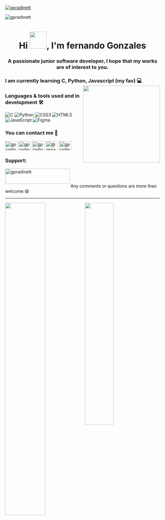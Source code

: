 <p align="left"> <a href="https://twitter.com/gpradinett" target="blank"><img src="https://img.shields.io/twitter/follow/gpradinett?logo=twitter&style=for-the-badge" alt="gpradinett" /></a> </p>

<p align="left"> <img src="https://komarev.com/ghpvc/?username=gpradinett&label=Profile%20views&color=0e75b6&style=flat" alt="gpradinett" /> </p>

<h1 align="center">Hi <img src="https://raw.githubusercontent.com/nixin72/nixin72/master/wave.gif" width="55px" height="55px">, I'm fernando Gonzales</h1>
<h3 align="center">A passionate junior software developer, I hope that my works are of interest to you.</h3>

<h3 align="left">I am currently learning C, Python, Javascript (my fav) 💻 <img align="right" src="https://miro.medium.com/max/1360/1*IRGHmiGsa16stedQvIaZfw.gif" width="250px" height="250px"></h3>

### Languages & tools used and in development 🛠️
![C](https://img.shields.io/badge/c-%2300599C.svg?style=for-the-badge&logo=c&logoColor=white)
![Python](https://img.shields.io/badge/python-3670A0?style=for-the-badge&logo=python&logoColor=ffdd54)
![CSS3](https://img.shields.io/badge/css3-%231572B6.svg?style=for-the-badge&logo=css3&logoColor=white)
![HTML5](https://img.shields.io/badge/html5-%23E34F26.svg?style=for-the-badge&logo=html5&logoColor=white)
![JavaScript](https://img.shields.io/badge/javascript-%23323330.svg?style=for-the-badge&logo=javascript&logoColor=%23F7DF1E)
![Figma](https://img.shields.io/badge/figma-%23F24E1E.svg?style=for-the-badge&logo=figma&logoColor=white)

<h3 align="left">You can contact me 📩</h3>
<p align="left">
<a href="https://twitter.com/gpradinett" target="blank"><img align="center" src="https://raw.githubusercontent.com/rahuldkjain/github-profile-readme-generator/master/src/images/icons/Social/twitter.svg" alt="gpradinett" height="30" width="40" /></a>
<a href="https://linkedin.com/in/gpradinett" target="blank"><img align="center" src="https://raw.githubusercontent.com/rahuldkjain/github-profile-readme-generator/master/src/images/icons/Social/linked-in-alt.svg" alt="gpradinett" height="30" width="40" /></a>
<a href="https://instagram.com/gpradinett" target="blank"><img align="center" src="https://raw.githubusercontent.com/rahuldkjain/github-profile-readme-generator/master/src/images/icons/Social/instagram.svg" alt="gpradinett" height="30" width="40" /></a>
<a href="https://medium.com/@gpradinett" target="blank"><img align="center" src="https://raw.githubusercontent.com/rahuldkjain/github-profile-readme-generator/master/src/images/icons/Social/medium.svg" alt="@gpradinett" height="30" width="40" /></a>
<a href="https://discord.gg/gpradinett" target="blank"><img align="center" src="https://raw.githubusercontent.com/rahuldkjain/github-profile-readme-generator/master/src/images/icons/Social/discord.svg" alt="gpradinett" height="30" width="40" /></a>
</p>

<h3 align="left">Support:</h3>
<p><a href="https://www.buymeacoffee.com/gpradinett"> <img align="left" src="https://cdn.buymeacoffee.com/buttons/v2/default-yellow.png" height="50" width="210" alt="gpradinett" /></a><a href="https://ko-fi.com/gpradinett"> </a></p><br><br>

Any comments or questions are more than welcome 😄

---------------------------------------------------------------------------------------------------------------------
<img align="left" width="51%" src="https://github-readme-stats.vercel.app/api?username=gpradinett&show_icons=true&theme=radical">

<img align="" width="43%" src="https://github-readme-stats.vercel.app/api/top-langs?username=gpradinett&show_icons=true&locale=en&layout=compact">


